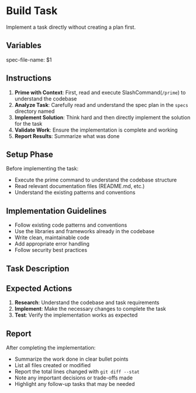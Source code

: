 # Build Task

Implement a task directly without creating a plan first.

## Variables
spec-file-name: $1

## Instructions

1. **Prime with Context**: First, read and execute SlashCommand(`/prime`) to understand the codebase
2. **Analyze Task**: Carefully read and understand the spec plan in the `specs` directory named <spec-file-name>
3. **Implement Solution**: Think hard and then directly implement the solution for the task
4. **Validate Work**: Ensure the implementation is complete and working
5. **Report Results**: Summarize what was done

## Setup Phase

Before implementing the task:
- Execute the prime command to understand the codebase structure
- Read relevant documentation files (README.md, etc.)
- Understand the existing patterns and conventions

## Implementation Guidelines

- Follow existing code patterns and conventions
- Use the libraries and frameworks already in the codebase
- Write clean, maintainable code
- Add appropriate error handling
- Follow security best practices

## Task Description

<Summarize Task Description from the spec>

## Expected Actions

1. **Research**: Understand the codebase and task requirements
2. **Implement**: Make the necessary changes to complete the task
3. **Test**: Verify the implementation works as expected

## Report

After completing the implementation:
- Summarize the work done in clear bullet points
- List all files created or modified
- Report the total lines changed with `git diff --stat`
- Note any important decisions or trade-offs made
- Highlight any follow-up tasks that may be needed